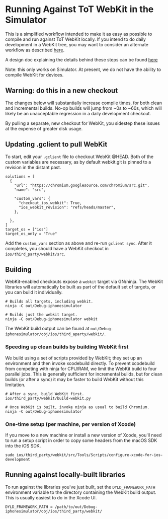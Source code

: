# Running Against ToT WebKit in the Simulator

This is a simplified workflow intended to make it as easy as possible to compile
and run against ToT WebKit locally. If you intend to do daily development in a
WebKit tree, you may want to consider an alternate workflow as described
[here](https://docs.google.com/document/d/1l74JNYr9dniUnT5aKUS1_EswlDmuQghlEfyVCiPh9a4).

A design doc explaining the details behind these steps can be found
[here](https://docs.google.com/document/d/15HCmvC_yKNpmcrgHaGUA5LWWwROCmOz7qyYnMmhQkBQ)

Note: this only works on Simulator.  At present, we do not have the ability to
compile WebKit for devices.

## Warning: do this in a new checkout

The changes below will substantially increase compile times, for both clean and
incremental builds.  No-op builds will jump from ~0s to ~60s, which will
likely be an unacceptable regression in a daily development checkout.

By pulling a separate, new checkout for WebKit, you sidestep these issues at the
expense of greater disk usage.

## Updating .gclient to pull WebKit

To start, edit your `.gclient` file to checkout WebKit @HEAD. Both of the custom
variables are necessary, as by default webkit.git is pinned to a revision in the
distant past.

```
solutions = [
  {
    "url": "https://chromium.googlesource.com/chromium/src.git",
    "name": "src",

    "custom_vars": {
      "checkout_ios_webkit": True,
      "ios_webkit_revision": "refs/heads/master",
    },

  },
]
target_os = ["ios"]
target_os_only = "True"
````

Add the `custom_vars` section as above and re-run `gclient sync`.  After it
completes, you should have a WebKit checkout in `ios/third_party/webkit/src`.

## Building

WebKit-enabled checkouts expose a `webkit` target via GN/ninja. The WebKit
libraries will automatically be built as part of the default set of targets, or
you can build it individually.

```
# Builds all targets, including webkit.
ninja -C out/Debug-iphonesimulator

# Builds just the webkit target.
ninja -C out/Debug-iphonesimulator webkit
```

The WebKit build output can be found at
`out/Debug-iphonesimulator/obj/ios/third_aparty/webkit/`.

### Speeding up clean builds by building WebKit first

We build using a set of scripts provided by WebKit; they set up an environment
and then invoke xcodebuild directly.  To prevent xcodebuild from competing with
ninja for CPU/RAM, we limit the WebKit build to four parallel jobs. This is
generally sufficient for incremental builds, but for clean builds (or after a
sync) it may be faster to build WebKit without this limitation.

```
# After a sync, build WebKit first.
ios/third_party/webkit/build-webkit.py

# Once WebKit is built, invoke ninja as usual to build Chromium.
ninja -C out/Debug-iphonesimulator
```

### One-time setup (per machine, per version of Xcode)

If you move to a new machine or install a new version of Xcode, you'll need to
run a setup script in order to copy some headers from the macOS SDK into the iOS
SDK.

```
sudo ios/third_party/webkit/src/Tools/Scripts/configure-xcode-for-ios-development
```


## Running against locally-built libraries

To run against the libraries you've just built, set the `DYLD_FRAMEWORK_PATH`
environment variable to the directory containing the WebKit build output.  This
is usually easiest to do in the Xcode UI.

```
DYLD_FRAMEWORK_PATH = /path/to/out/Debug-iphonesimulator/obj/ios/third_party/webkit/
```


